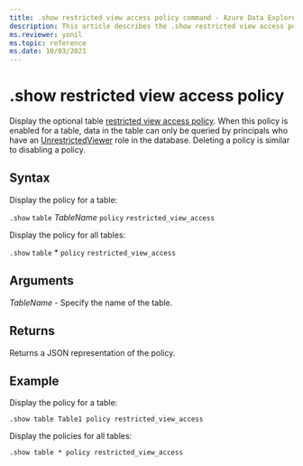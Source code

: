 ```yaml
---
title: .show restricted view access policy command - Azure Data Explorer
description: This article describes the .show restricted view access policy command in Azure Data Explorer.
ms.reviewer: yonil
ms.topic: reference
ms.date: 10/03/2021
---
```

# .show restricted view access policy

Display the optional table [restricted view access policy](restrictedviewaccesspolicy.md). When this policy is enabled for a table, data in the table can only be queried by principals who have an [UnrestrictedViewer](./access-control/role-based-access-control.md) role in the database. Deleting a policy is similar to disabling a policy. 

## Syntax

Display the policy for a table:

`.show` `table` *TableName* `policy` `restricted_view_access`

Display the policy for all tables:

`.show` `table` * `policy` `restricted_view_access`

## Arguments

*TableName* - Specify the name of the table. 

## Returns

Returns a JSON representation of the policy.

## Example

Display the policy for a table:

```kusto
.show table Table1 policy restricted_view_access
```

Display the policies for all tables:

```kusto
.show table * policy restricted_view_access
```
